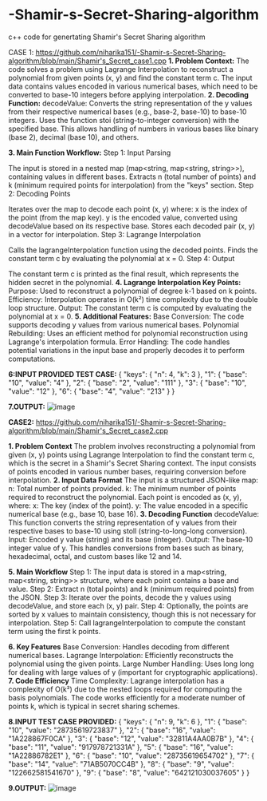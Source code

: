 # -Shamir-s-Secret-Sharing-algorithm
c++ code for genertating  Shamir's Secret Sharing algorithm


CASE 1:
https://github.com/niharika151/-Shamir-s-Secret-Sharing-algorithm/blob/main/Shamir's_Secret_case1.cpp
**1. Problem Context:**
The code solves a problem using Lagrange Interpolation to reconstruct a polynomial from given points (x, y) and find the constant term c.
The input data contains values encoded in various numerical bases, which need to be converted to base-10 integers before applying interpolation.
**2. Decoding Function:**
decodeValue:
Converts the string representation of the y values from their respective numerical bases (e.g., base-2, base-10) to base-10 integers.
Uses the function stoi (string-to-integer conversion) with the specified base.
This allows handling of numbers in various bases like binary (base 2), decimal (base 10), and others.

**3. Main Function Workflow:**
Step 1: Input Parsing

The input is stored in a nested map (map<string, map<string, string>>), containing values in different bases.
Extracts n (total number of points) and k (minimum required points for interpolation) from the "keys" section.
Step 2: Decoding Points

Iterates over the map to decode each point (x, y) where:
x is the index of the point (from the map key).
y is the encoded value, converted using decodeValue based on its respective base.
Stores each decoded pair (x, y) in a vector for interpolation.
Step 3: Lagrange Interpolation

Calls the lagrangeInterpolation function using the decoded points.
Finds the constant term c by evaluating the polynomial at x = 0.
Step 4: Output

The constant term c is printed as the final result, which represents the hidden secret in the polynomial.
**4. Lagrange Interpolation Key Points:**
Purpose: Used to reconstruct a polynomial of degree k-1 based on k points.
Efficiency: Interpolation operates in O(k²) time complexity due to the double loop structure.
Output: The constant term c is computed by evaluating the polynomial at x = 0.
**5. Additional Features:**
Base Conversion: The code supports decoding y values from various numerical bases.
Polynomial Rebuilding: Uses an efficient method for polynomial reconstruction using Lagrange's interpolation formula.
Error Handling: The code handles potential variations in the input base and properly decodes it to perform computations.

**6:INPUT PROVIDED TEST CASE:**
{
    "keys": {
        "n": 4,
        "k": 3
    },
    "1": {
        "base": "10",
        "value": "4"
    },
    "2": {
        "base": "2",
        "value": "111"
    },
    "3": {
        "base": "10",
        "value": "12"
    },
    "6": {
        "base": "4",
        "value": "213"
    }
}


**7.OUTPUT:**
![image](https://github.com/user-attachments/assets/e7d7b141-54cc-4175-a130-3b2ca7dba979)



**CASE2:**
https://github.com/niharika151/-Shamir-s-Secret-Sharing-algorithm/blob/main/Shamir's_Secret_case2.cpp


**1. Problem Context**
The problem involves reconstructing a polynomial from given (x, y) points using Lagrange Interpolation to find the constant term c, which is the secret in a Shamir's Secret Sharing context.
The input consists of points encoded in various number bases, requiring conversion before interpolation.
**2. Input Data Format**
The input is a structured JSON-like map:
n: Total number of points provided.
k: The minimum number of points required to reconstruct the polynomial.
Each point is encoded as (x, y), where:
x: The key (index of the point).
y: The value encoded in a specific numerical base (e.g., base 10, base 16).
**3. Decoding Function**
decodeValue: This function converts the string representation of y values from their respective bases to base-10 using stoll (string-to-long-long conversion).
Input: Encoded y value (string) and its base (integer).
Output: The base-10 integer value of y.
This handles conversions from bases such as binary, hexadecimal, octal, and custom bases like 12 and 14.

**5. Main Workflow**
Step 1: The input data is stored in a map<string, map<string, string>> structure, where each point contains a base and value.
Step 2: Extract n (total points) and k (minimum required points) from the JSON.
Step 3: Iterate over the points, decode the y values using decodeValue, and store each (x, y) pair.
Step 4: Optionally, the points are sorted by x values to maintain consistency, though this is not necessary for interpolation.
Step 5: Call lagrangeInterpolation to compute the constant term using the first k points.

**6. Key Features**
Base Conversion: Handles decoding from different numerical bases.
Lagrange Interpolation: Efficiently reconstructs the polynomial using the given points.
Large Number Handling: Uses long long for dealing with large values of y (important for cryptographic applications).
**7. Code Efficiency**
Time Complexity: Lagrange interpolation has a complexity of O(k²) due to the nested loops required for computing the basis polynomials.
The code works efficiently for a moderate number of points k, which is typical in secret sharing schemes.

**8.INPUT TEST CASE PROVIDED:**
{
    "keys": {
        "n": 9,
        "k": 6
    },
    "1": {
        "base": "10",
        "value": "28735619723837"
    },
    "2": {
        "base": "16",
        "value": "1A228867F0CA"
    },
    "3": {
        "base": "12",
        "value": "32811A4AA0B7B"
    },
    "4": {
        "base": "11",
        "value": "917978721331A"
    },
    "5": {
        "base": "16",
        "value": "1A22886782E1"
    },
    "6": {
        "base": "10",
        "value": "28735619654702"
    },
    "7": {
        "base": "14",
        "value": "71AB5070CC4B"
    },
    "8": {
        "base": "9",
        "value": "122662581541670"
    },
    "9": {
        "base": "8",
        "value": "642121030037605"
    }
}


**9.OUTPUT:**
![image](https://github.com/user-attachments/assets/3b8b1a07-df59-46c5-8db0-9c8abd02b2ab)



